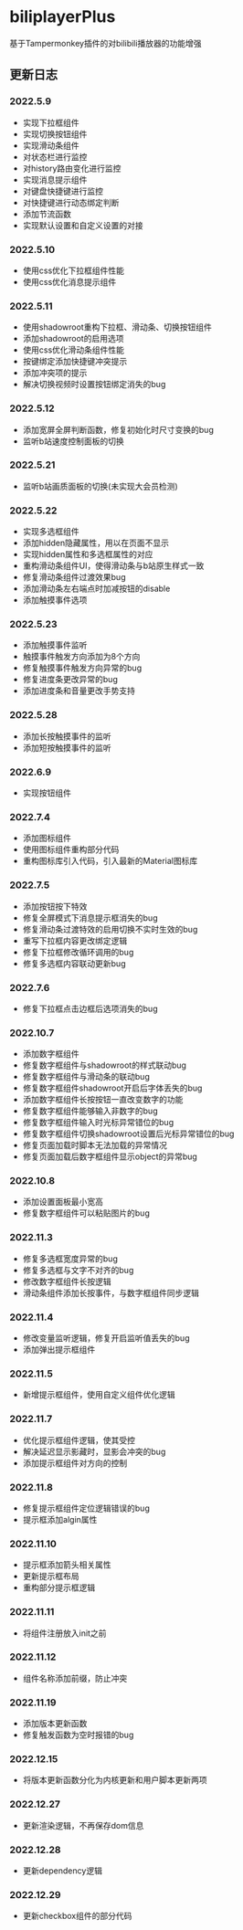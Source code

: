 # biliplayerPlus

基于Tampermonkey插件的对bilibili播放器的功能增强

## 更新日志

### 2022.5.9
- 实现下拉框组件
- 实现切换按钮组件
- 实现滑动条组件
- 对状态栏进行监控
- 对history路由变化进行监控
- 实现消息提示组件
- 对键盘快捷键进行监控
- 对快捷键进行动态绑定判断
- 添加节流函数
- 实现默认设置和自定义设置的对接

### 2022.5.10
- 使用css优化下拉框组件性能
- 使用css优化消息提示组件

### 2022.5.11
- 使用shadowroot重构下拉框、滑动条、切换按钮组件
- 添加shadowroot的启用选项
- 使用css优化滑动条组件性能
- 按键绑定添加快捷键冲突提示
- 添加冲突项的提示
- 解决切换视频时设置按钮绑定消失的bug

### 2022.5.12
- 添加宽屏全屏判断函数，修复初始化时尺寸变换的bug
- 监听b站速度控制面板的切换

### 2022.5.21
- 监听b站画质面板的切换(未实现大会员检测)

### 2022.5.22
- 实现多选框组件
- 添加hidden隐藏属性，用以在页面不显示
- 实现hidden属性和多选框属性的对应
- 重构滑动条组件UI，使得滑动条与b站原生样式一致
- 修复滑动条组件过渡效果bug
- 添加滑动条左右端点时加减按钮的disable
- 添加触摸事件选项

### 2022.5.23
- 添加触摸事件监听
- 触摸事件触发方向添加为8个方向
- 修复触摸事件触发方向异常的bug
- 修复进度条更改异常的bug
- 添加进度条和音量更改手势支持

### 2022.5.28
- 添加长按触摸事件的监听
- 添加短按触摸事件的监听

### 2022.6.9
- 实现按钮组件

### 2022.7.4
- 添加图标组件
- 使用图标组件重构部分代码
- 重构图标库引入代码，引入最新的Material图标库

### 2022.7.5
- 添加按钮按下特效
- 修复全屏模式下消息提示框消失的bug
- 修复滑动条过渡特效的启用切换不实时生效的bug
- 重写下拉框内容更改绑定逻辑
- 修复下拉框修改循环调用的bug
- 修复多选框内容联动更新bug

### 2022.7.6
- 修复下拉框点击边框后选项消失的bug

### 2022.10.7
- 添加数字框组件
- 修复数字框组件与shadowroot的样式联动bug
- 修复数字框组件与滑动条的联动bug
- 修复数字框组件shadowroot开启后字体丢失的bug
- 添加数字框组件长按按钮一直改变数字的功能
- 修复数字框组件能够输入非数字的bug
- 修复数字框组件输入时光标异常错位的bug
- 修复数字框组件切换shadowroot设置后光标异常错位的bug
- 修复页面加载时脚本无法加载的异常情况
- 修复页面加载后数字框组件显示object的异常bug

### 2022.10.8
- 添加设置面板最小宽高
- 修复数字框组件可以粘贴图片的bug

### 2022.11.3
- 修复多选框宽度异常的bug
- 修复多选框与文字不对齐的bug
- 修改数字框组件长按逻辑
- 滑动条组件添加长按事件，与数字框组件同步逻辑

### 2022.11.4
- 修改变量监听逻辑，修复开启监听值丢失的bug
- 添加弹出提示框组件

### 2022.11.5
- 新增提示框组件，使用自定义组件优化逻辑

### 2022.11.7
- 优化提示框组件逻辑，使其受控
- 解决延迟显示影藏时，显影会冲突的bug
- 添加提示框组件对方向的控制

### 2022.11.8
- 修复提示框组件定位逻辑错误的bug
- 提示框添加algin属性

### 2022.11.10
- 提示框添加箭头相关属性
- 更新提示框布局
- 重构部分提示框逻辑

### 2022.11.11
- 将组件注册放入init之前

### 2022.11.12
- 组件名称添加前缀，防止冲突

### 2022.11.19
- 添加版本更新函数
- 修复触发函数为空时报错的bug

### 2022.12.15
- 将版本更新函数分化为内核更新和用户脚本更新两项

### 2022.12.27
- 更新渲染逻辑，不再保存dom信息

### 2022.12.28
- 更新dependency逻辑

### 2022.12.29
- 更新checkbox组件的部分代码